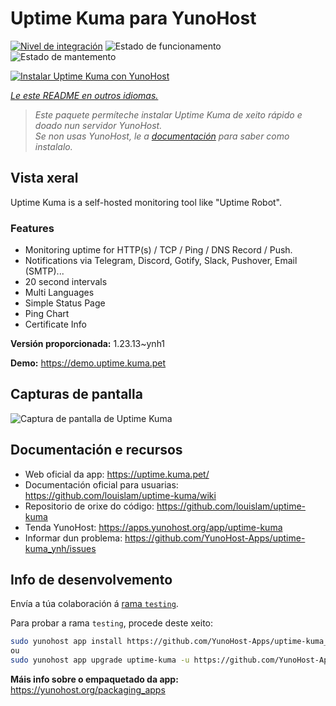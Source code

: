 <!--
NOTA: Este README foi creado automáticamente por <https://github.com/YunoHost/apps/tree/master/tools/readme_generator>
NON debe editarse manualmente.
-->

# Uptime Kuma para YunoHost

[![Nivel de integración](https://dash.yunohost.org/integration/uptime-kuma.svg)](https://dash.yunohost.org/appci/app/uptime-kuma) ![Estado de funcionamento](https://ci-apps.yunohost.org/ci/badges/uptime-kuma.status.svg) ![Estado de mantemento](https://ci-apps.yunohost.org/ci/badges/uptime-kuma.maintain.svg)

[![Instalar Uptime Kuma con YunoHost](https://install-app.yunohost.org/install-with-yunohost.svg)](https://install-app.yunohost.org/?app=uptime-kuma)

*[Le este README en outros idiomas.](./ALL_README.md)*

> *Este paquete permíteche instalar Uptime Kuma de xeito rápido e doado nun servidor YunoHost.*  
> *Se non usas YunoHost, le a [documentación](https://yunohost.org/install) para saber como instalalo.*

## Vista xeral

Uptime Kuma is a self-hosted monitoring tool like "Uptime Robot".

### Features

- Monitoring uptime for HTTP(s) / TCP / Ping / DNS Record / Push.
- Notifications via Telegram, Discord, Gotify, Slack, Pushover, Email (SMTP)...
- 20 second intervals
- Multi Languages
- Simple Status Page
- Ping Chart
- Certificate Info


**Versión proporcionada:** 1.23.13~ynh1

**Demo:** <https://demo.uptime.kuma.pet>

## Capturas de pantalla

![Captura de pantalla de Uptime Kuma](./doc/screenshots/example.jpg)

## Documentación e recursos

- Web oficial da app: <https://uptime.kuma.pet/>
- Documentación oficial para usuarias: <https://github.com/louislam/uptime-kuma/wiki>
- Repositorio de orixe do código: <https://github.com/louislam/uptime-kuma>
- Tenda YunoHost: <https://apps.yunohost.org/app/uptime-kuma>
- Informar dun problema: <https://github.com/YunoHost-Apps/uptime-kuma_ynh/issues>

## Info de desenvolvemento

Envía a túa colaboración á [rama `testing`](https://github.com/YunoHost-Apps/uptime-kuma_ynh/tree/testing).

Para probar a rama `testing`, procede deste xeito:

```bash
sudo yunohost app install https://github.com/YunoHost-Apps/uptime-kuma_ynh/tree/testing --debug
ou
sudo yunohost app upgrade uptime-kuma -u https://github.com/YunoHost-Apps/uptime-kuma_ynh/tree/testing --debug
```

**Máis info sobre o empaquetado da app:** <https://yunohost.org/packaging_apps>
